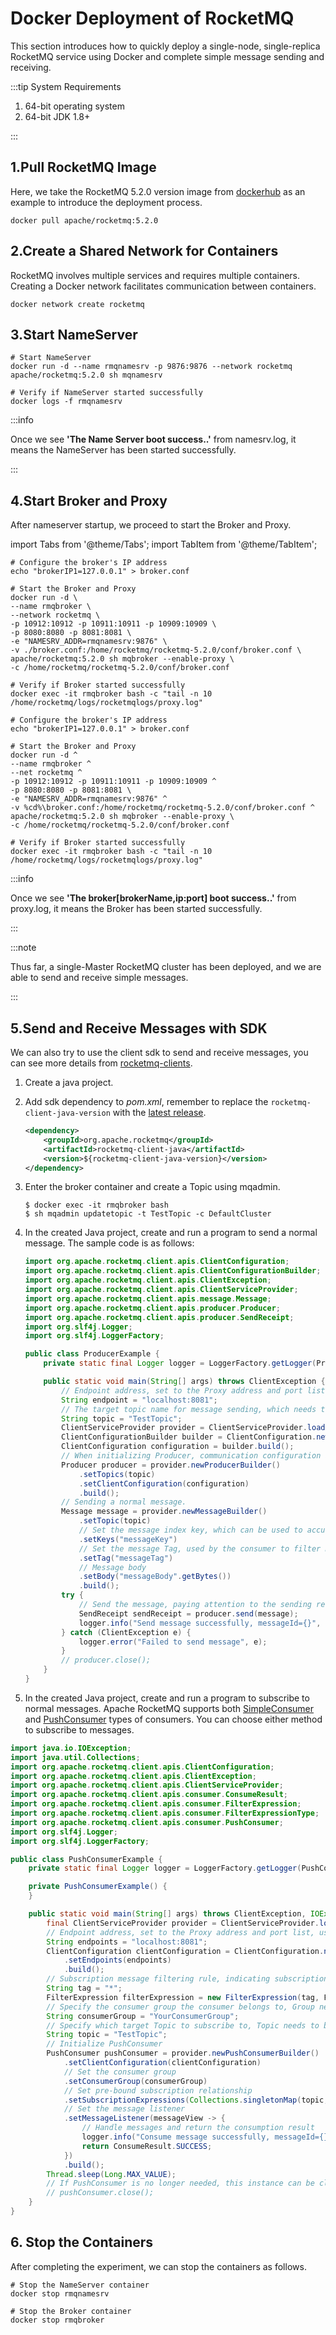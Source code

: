# Docker Deployment of RocketMQ

This section introduces how to quickly deploy a single-node, single-replica RocketMQ service using Docker and complete simple message sending and receiving.

:::tip System Requirements

1. 64-bit operating system
2. 64-bit JDK 1.8+

:::

## 1.Pull RocketMQ Image
Here, we take the RocketMQ 5.2.0 version image from [dockerhub](https://hub.docker.com/r/apache/rocketmq/tags) as an example to introduce the deployment process.

```shell
docker pull apache/rocketmq:5.2.0
```

## 2.Create a Shared Network for Containers
RocketMQ involves multiple services and requires multiple containers. Creating a Docker network facilitates communication between containers.

```shell
docker network create rocketmq
```

## 3.Start NameServer

```shell
# Start NameServer
docker run -d --name rmqnamesrv -p 9876:9876 --network rocketmq apache/rocketmq:5.2.0 sh mqnamesrv

# Verify if NameServer started successfully
docker logs -f rmqnamesrv
```
:::info

Once we see **'The Name Server boot success..'** from namesrv.log, it means the NameServer has been started successfully.

:::

## 4.Start Broker and Proxy
After nameserver startup, we proceed to start the Broker and Proxy.

import Tabs from '@theme/Tabs';
import TabItem from '@theme/TabItem';

<Tabs>
<TabItem value="Linux" label="Linux" default >

```code
# Configure the broker's IP address
echo "brokerIP1=127.0.0.1" > broker.conf

# Start the Broker and Proxy
docker run -d \
--name rmqbroker \
--network rocketmq \
-p 10912:10912 -p 10911:10911 -p 10909:10909 \
-p 8080:8080 -p 8081:8081 \
-e "NAMESRV_ADDR=rmqnamesrv:9876" \
-v ./broker.conf:/home/rocketmq/rocketmq-5.2.0/conf/broker.conf \
apache/rocketmq:5.2.0 sh mqbroker --enable-proxy \
-c /home/rocketmq/rocketmq-5.2.0/conf/broker.conf

# Verify if Broker started successfully
docker exec -it rmqbroker bash -c "tail -n 10 /home/rocketmq/logs/rocketmqlogs/proxy.log"
```
</TabItem>
<TabItem value="Windows" label="Windows">

```code
# Configure the broker's IP address
echo "brokerIP1=127.0.0.1" > broker.conf

# Start the Broker and Proxy
docker run -d ^
--name rmqbroker ^
--net rocketmq ^
-p 10912:10912 -p 10911:10911 -p 10909:10909 ^
-p 8080:8080 -p 8081:8081 \
-e "NAMESRV_ADDR=rmqnamesrv:9876" ^
-v %cd%\broker.conf:/home/rocketmq/rocketmq-5.2.0/conf/broker.conf ^
apache/rocketmq:5.2.0 sh mqbroker --enable-proxy \
-c /home/rocketmq/rocketmq-5.2.0/conf/broker.conf

# Verify if Broker started successfully
docker exec -it rmqbroker bash -c "tail -n 10 /home/rocketmq/logs/rocketmqlogs/proxy.log"
```

</TabItem>

</Tabs>


:::info

Once we see **'The broker[brokerName,ip:port] boot success..'** from proxy.log, it means the Broker has been started successfully.

:::

:::note

Thus far, a single-Master RocketMQ cluster has been deployed, and we are able to send and receive simple messages.

:::

## 5.Send and Receive Messages with SDK

We can also try to use the client sdk to send and receive messages, you can see more details from <a href='https://github.com/apache/rocketmq-clients'>rocketmq-clients</a>.

1. Create a java project.

2. Add sdk dependency to *pom.xml*, remember to replace the `rocketmq-client-java-version` with the <a href='https://search.maven.org/search?q=g:org.apache.rocketmq%20AND%20a:rocketmq-client-java'>latest release</a>.

   ```xml
   <dependency>
       <groupId>org.apache.rocketmq</groupId>
       <artifactId>rocketmq-client-java</artifactId>
       <version>${rocketmq-client-java-version}</version>
   </dependency> 
   ```

3. Enter the broker container and create a Topic using mqadmin.

   ```shell
   $ docker exec -it rmqbroker bash
   $ sh mqadmin updatetopic -t TestTopic -c DefaultCluster
   ```

4. In the created Java project, create and run a program to send a normal message. The sample code is as follows:

   ```java
   import org.apache.rocketmq.client.apis.ClientConfiguration;
   import org.apache.rocketmq.client.apis.ClientConfigurationBuilder;
   import org.apache.rocketmq.client.apis.ClientException;
   import org.apache.rocketmq.client.apis.ClientServiceProvider;
   import org.apache.rocketmq.client.apis.message.Message;
   import org.apache.rocketmq.client.apis.producer.Producer;
   import org.apache.rocketmq.client.apis.producer.SendReceipt;
   import org.slf4j.Logger;
   import org.slf4j.LoggerFactory;
   
   public class ProducerExample {
       private static final Logger logger = LoggerFactory.getLogger(ProducerExample.class);
   
       public static void main(String[] args) throws ClientException {
           // Endpoint address, set to the Proxy address and port list, usually xxx:8080;xxx:8081
           String endpoint = "localhost:8081";
           // The target topic name for message sending, which needs to be created in advance.
           String topic = "TestTopic";
           ClientServiceProvider provider = ClientServiceProvider.loadService();
           ClientConfigurationBuilder builder = ClientConfiguration.newBuilder().setEndpoints(endpoint);
           ClientConfiguration configuration = builder.build();
           // When initializing Producer, communication configuration and pre-bound Topic need to be set.
           Producer producer = provider.newProducerBuilder()
               .setTopics(topic)
               .setClientConfiguration(configuration)
               .build();
           // Sending a normal message.
           Message message = provider.newMessageBuilder()
               .setTopic(topic)
               // Set the message index key, which can be used to accurately find a specific message.
               .setKeys("messageKey")
               // Set the message Tag, used by the consumer to filter messages by specified Tag.
               .setTag("messageTag")
               // Message body
               .setBody("messageBody".getBytes())
               .build();
           try {
               // Send the message, paying attention to the sending result and catching exceptions.
               SendReceipt sendReceipt = producer.send(message);
               logger.info("Send message successfully, messageId={}", sendReceipt.getMessageId());
           } catch (ClientException e) {
               logger.error("Failed to send message", e);
           }
           // producer.close();
       }
   }
   ```

5. In the created Java project, create and run a program to subscribe to normal messages. Apache RocketMQ supports both [SimpleConsumer](https://rocketmq.apache.org/zh/docs/featureBehavior/06consumertype) and [PushConsumer](https://rocketmq.apache.org/zh/docs/featureBehavior/06consumertype) types of consumers. You can choose either method to subscribe to messages.

```java
import java.io.IOException;
import java.util.Collections;
import org.apache.rocketmq.client.apis.ClientConfiguration;
import org.apache.rocketmq.client.apis.ClientException;
import org.apache.rocketmq.client.apis.ClientServiceProvider;
import org.apache.rocketmq.client.apis.consumer.ConsumeResult;
import org.apache.rocketmq.client.apis.consumer.FilterExpression;
import org.apache.rocketmq.client.apis.consumer.FilterExpressionType;
import org.apache.rocketmq.client.apis.consumer.PushConsumer;
import org.slf4j.Logger;
import org.slf4j.LoggerFactory;

public class PushConsumerExample {
    private static final Logger logger = LoggerFactory.getLogger(PushConsumerExample.class);

    private PushConsumerExample() {
    }

    public static void main(String[] args) throws ClientException, IOException, InterruptedException {
        final ClientServiceProvider provider = ClientServiceProvider.loadService();
        // Endpoint address, set to the Proxy address and port list, usually xxx:8080;xxx:8081
        String endpoints = "localhost:8081";
        ClientConfiguration clientConfiguration = ClientConfiguration.newBuilder()
            .setEndpoints(endpoints)
            .build();
        // Subscription message filtering rule, indicating subscription to all Tag messages.
        String tag = "*";
        FilterExpression filterExpression = new FilterExpression(tag, FilterExpressionType.TAG);
        // Specify the consumer group the consumer belongs to, Group needs to be created in advance.
        String consumerGroup = "YourConsumerGroup";
        // Specify which target Topic to subscribe to, Topic needs to be created in advance.
        String topic = "TestTopic";
        // Initialize PushConsumer
        PushConsumer pushConsumer = provider.newPushConsumerBuilder()
            .setClientConfiguration(clientConfiguration)
            // Set the consumer group
            .setConsumerGroup(consumerGroup)
            // Set pre-bound subscription relationship
            .setSubscriptionExpressions(Collections.singletonMap(topic, filterExpression))
            // Set the message listener
            .setMessageListener(messageView -> {
                // Handle messages and return the consumption result
                logger.info("Consume message successfully, messageId={}", messageView.getMessageId());
                return ConsumeResult.SUCCESS;
            })
            .build();
        Thread.sleep(Long.MAX_VALUE);
        // If PushConsumer is no longer needed, this instance can be closed.
        // pushConsumer.close();
    }
}
```

## 6. Stop the Containers
After completing the experiment, we can stop the containers as follows.
```shell
# Stop the NameServer container
docker stop rmqnamesrv

# Stop the Broker container
docker stop rmqbroker
```